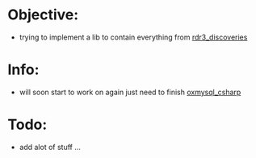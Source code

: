 # Objective:
* trying to implement a lib to contain everything from [rdr3_discoveries](https://github.com/femga/rdr3_discoveries)
# Info:
* will soon start to work on again just need to finish [oxmysql_csharp](https://github.com/Ronald-0001/OXMySql_CSharp)
# Todo:
* add alot of stuff ...
